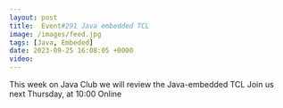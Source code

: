 ```yaml
---
layout: post
title:  Event#291 Java embedded TCL
image: /images/feed.jpg
tags: [Java, Embeded]
date: 2023-09-25 16:08:05 +0000
video: 
---
```


This week on Java Club we will review the Java-embedded TCL
Join us next Thursday, at 10:00 Online
